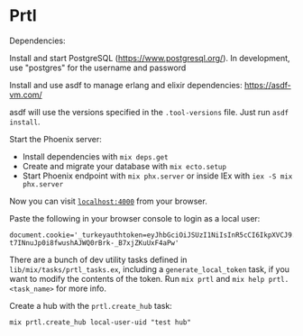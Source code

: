 # Prtl

Dependencies:

Install and start PostgreSQL (https://www.postgresql.org/). In development, use "postgres" for the username and password

Install and use asdf to manage erlang and elixir dependencies: https://asdf-vm.com/

asdf will use the versions specified in the `.tool-versions` file. Just run `asdf install`.

Start the Phoenix server:

- Install dependencies with `mix deps.get`
- Create and migrate your database with `mix ecto.setup`
- Start Phoenix endpoint with `mix phx.server` or inside IEx with `iex -S mix phx.server`

Now you can visit [`localhost:4000`](http://localhost:4000) from your browser.

Paste the following in your browser console to login as a local user:

```
document.cookie='_turkeyauthtoken=eyJhbGciOiJSUzI1NiIsInR5cCI6IkpXVCJ9.eyJleHAiOjMyNTAzNjgwMDAwLCJmeGFfZGlzcGxheU5hbWUiOiJEZXYgVXNlciIsImZ4YV9lbWFpbCI6ImRldi11c2VyQGRldi5sb2NhbCIsImZ4YV9waWMiOiIvaW1hZ2VzL2Rldi11c2VyLnN2ZyIsInN1YiI6ImRldi11c2VyLXVpZCJ9.bP24Jl6pvVMKseRnSVIAxYtkq0XDviMs0zI1JBc1GZ8N-t7INnuJp0i8fwushAJWQ0rBrk-_B7xjZKuUxF4aPw'
```

There are a bunch of dev utility tasks defined in `lib/mix/tasks/prtl_tasks.ex`, including a `generate_local_token` task, if you want to modify the contents of the token. Run `mix prtl` and `mix help prtl.<task_name>` for more info.

Create a hub with the `prtl.create_hub` task:

```
mix prtl.create_hub local-user-uid "test hub"
```
